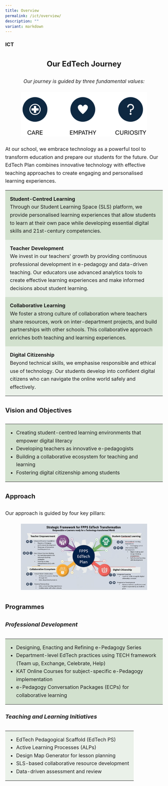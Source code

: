 ```yaml
---
title: Overview
permalink: /ict/overview/
description: ""
variant: markdown
---
```

### ICT

<div style="font-size: 16px; line-height: 1.6;">

  <h3 style="font-size: 24px; text-align: center;">Our EdTech Journey</h3>

  <p style="font-size: 16px; text-align: center;"><em>Our journey is guided by three fundamental values:</em></p>

  <div style="text-align: center; margin: 20px 0;">
    <img style="max-width: 80%; height: auto;" alt="EdTech Values" src="/images/2025/Ict/Picture1.png">
  </div>

  <p style="font-size: 16px;">
    At our school, we embrace technology as a powerful tool to transform education and prepare our students for the future. Our EdTech Plan combines innovative technology with effective teaching approaches to create engaging and personalised learning experiences.
  </p>

  <table style="width: 100%; border-collapse: collapse;">
    <tbody><tr style="background-color: #d2e1ce;">
      <td style="padding: 15px; font-size: 16px;">
        <strong>Student-Centred Learning</strong><br>
        Through our Student Learning Space (SLS) platform, we provide personalised learning experiences that allow students to learn at their own pace while developing essential digital skills and 21st-century competencies.
      </td>
    </tr>
    <tr style="background-color: #eaf1e9;">
      <td style="padding: 15px; font-size: 16px;">
        <strong>Teacher Development</strong><br>
        We invest in our teachers' growth by providing continuous professional development in e-pedagogy and data-driven teaching. Our educators use advanced analytics tools to create effective learning experiences and make informed decisions about student learning.
      </td>
    </tr>
    <tr style="background-color: #d2e1ce;">
      <td style="padding: 15px; font-size: 16px;">
        <strong>Collaborative Learning</strong><br>
        We foster a strong culture of collaboration where teachers share resources, work on inter-department projects, and build partnerships with other schools. This collaborative approach enriches both teaching and learning experiences.
      </td>
    </tr>
    <tr style="background-color: #eaf1e9;">
      <td style="padding: 15px; font-size: 16px;">
        <strong>Digital Citizenship</strong><br>
        Beyond technical skills, we emphasise responsible and ethical use of technology. Our students develop into confident digital citizens who can navigate the online world safely and effectively.
      </td>
    </tr>
  </tbody></table>

  <h4 style="font-size: 20px; margin-top: 30px;">Vision and Objectives</h4>

  <table style="width: 100%; border-collapse: collapse;">
    <tbody><tr style="background-color: #d2e1ce;">
      <td style="padding: 15px; font-size: 16px;">
        <ul style="margin: 0; padding-left: 20px; font-size: 16px;">
          <li>Creating student-centred learning environments that empower digital literacy</li>
          <li>Developing teachers as innovative e-pedagogists</li>
          <li>Building a collaborative ecosystem for teaching and learning</li>
          <li>Fostering digital citizenship among students</li>
        </ul>
      </td>
    </tr>
  </tbody></table>

  <h4 style="font-size: 20px; margin-top: 30px;">Approach</h4>

  <p style="font-size: 16px;">Our approach is guided by four key pillars:</p>

  <div style="text-align: center; margin: 20px 0;">
    <img style="max-width: 80%; height: auto;" alt="EdTech Pillars" src="/images/2025/Ict/Picture2.png">
  </div>

  <h4 style="font-size: 20px; margin-top: 30px;">Programmes</h4>

  <h5 style="font-size: 18px;">Professional Development</h5>

  <table style="width: 100%; border-collapse: collapse;">
    <tbody><tr style="background-color: #d2e1ce;">
      <td style="padding: 15px; font-size: 16px;">
        <ul style="margin: 0; padding-left: 20px; font-size: 16px;">
          <li>Designing, Enacting and Refining e-Pedagogy Series</li>
          <li>Department-level EdTech practices using TECH framework (Team up, Exchange, Celebrate, Help)</li>
          <li>KAT Online Courses for subject-specific e-Pedagogy implementation</li>
          <li>e-Pedagogy Conversation Packages (ECPs) for collaborative learning</li>
        </ul>
      </td>
    </tr>
  </tbody></table>

  <h5 style="font-size: 18px;">Teaching and Learning Initiatives</h5>

  <table style="width: 100%; border-collapse: collapse;">
    <tbody><tr style="background-color: #eaf1e9;">
      <td style="padding: 15px; font-size: 16px;">
        <ul style="margin: 0; padding-left: 20px; font-size: 16px;">
          <li>EdTech Pedagogical Scaffold (EdTech PS)</li>
          <li>Active Learning Processes (ALPs)</li>
          <li>Design Map Generator for lesson planning</li>
          <li>SLS-based collaborative resource development</li>
          <li>Data-driven assessment and review</li>
        </ul>
      </td>
    </tr>
  </tbody></table>

</div>
